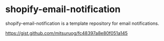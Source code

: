 # shopify-email-notification
shopify-email-notification is a template repository for email notifications.


https://gist.github.com/mitsuruog/fc48397a8e80f051a145
